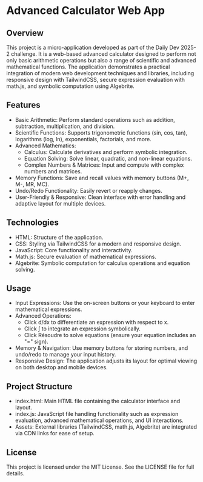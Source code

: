 # Advanced Calculator Web App

## Overview
This project is a micro-application developed as part of the Daily Dev 2025-2 challenge. It is a web-based advanced calculator designed to perform not only basic arithmetic operations but also a range of scientific and advanced mathematical functions. The application demonstrates a practical integration of modern web development techniques and libraries, including responsive design with TailwindCSS, secure expression evaluation with math.js, and symbolic computation using Algebrite.

## Features
- Basic Arithmetic: Perform standard operations such as addition, subtraction, multiplication, and division.
- Scientific Functions: Supports trigonometric functions (sin, cos, tan), logarithms (log, ln), exponentials, factorials, and more.
- Advanced Mathematics: 
    - Calculus: Calculate derivatives and perform symbolic integration.
    - Equation Solving: Solve linear, quadratic, and non-linear equations.
    - Complex Numbers & Matrices: Input and compute with complex numbers and matrices.
- Memory Functions: Save and recall values with memory buttons (M+, M-, MR, MC).
- Undo/Redo Functionality: Easily revert or reapply changes.
- User-Friendly & Responsive: Clean interface with error handling and adaptive layout for multiple devices.

## Technologies
- HTML: Structure of the application.
- CSS: Styling via TailwindCSS for a modern and responsive design.
- JavaScript: Core functionality and interactivity.
- Math.js: Secure evaluation of mathematical expressions.
- Algebrite: Symbolic computation for calculus operations and equation solving.

## Usage
- Input Expressions: Use the on-screen buttons or your keyboard to enter mathematical expressions.
- Advanced Operations:
    - Click d/dx to differentiate an expression with respect to x.
    - Click ∫ to integrate an expression symbolically.
    - Click Résoudre to solve equations (ensure your equation includes an "=" sign).
- Memory & Navigation: Use memory buttons for storing numbers, and undo/redo to manage your input history.
- Responsive Design: The application adjusts its layout for optimal viewing on both desktop and mobile devices.

## Project Structure
- index.html: Main HTML file containing the calculator interface and layout.
- index.js: JavaScript file handling functionality such as expression evaluation, advanced mathematical operations, and UI interactions.
- Assets: External libraries (TailwindCSS, math.js, Algebrite) are integrated via CDN links for ease of setup.

## License
This project is licensed under the MIT License. See the LICENSE file for full details.
